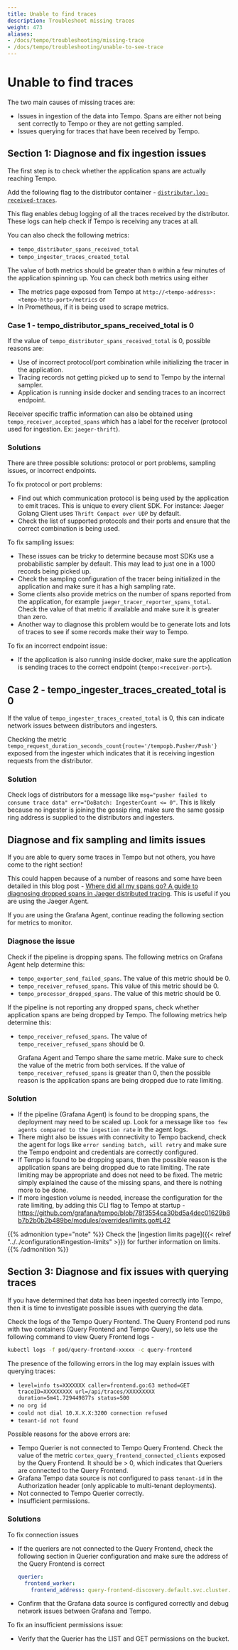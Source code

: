 ```yaml
---
title: Unable to find traces
description: Troubleshoot missing traces
weight: 473
aliases:
- /docs/tempo/troubleshooting/missing-trace
- /docs/tempo/troubleshooting/unable-to-see-trace
---
```


# Unable to find traces

The two main causes of missing traces are:
- Issues in ingestion of the data into Tempo. Spans are either not being sent correctly to Tempo or they are not getting sampled.
- Issues querying for traces that have been received by Tempo.

## Section 1: Diagnose and fix ingestion issues

The first step is to check whether the application spans are actually reaching Tempo.

Add the following flag to the distributor container - [`distributor.log-received-traces`](https://github.com/grafana/tempo/blob/57da4f3fd5d2966e13a39d27dbed4342af6a857a/modules/distributor/config.go#L55).

This flag enables debug logging of all the traces received by the distributor. These logs can help check if Tempo is receiving any traces at all.

You can also check the following metrics:
- `tempo_distributor_spans_received_total`
- `tempo_ingester_traces_created_total`

The value of both metrics should be greater than `0` within a few minutes of the application spinning up.
You can check both metrics using either
- The metrics page exposed from Tempo at `http://<tempo-address>:<tempo-http-port>/metrics` or
- In Prometheus, if it is being used to scrape metrics.

### Case 1 - tempo_distributor_spans_received_total is 0
If the value of `tempo_distributor_spans_received_total` is 0, possible reasons are:
- Use of incorrect protocol/port combination while initializing the tracer in the application.
- Tracing records not getting picked up to send to Tempo by the internal sampler.
- Application is running inside docker and sending traces to an incorrect endpoint.

Receiver specific traffic information can also be obtained using `tempo_receiver_accepted_spans` which has a label for the receiver (protocol used for ingestion. Ex: `jaeger-thrift`).

### Solutions

There are three possible solutions: protocol or port problems, sampling issues, or incorrect endpoints.

To fix protocol or port problems:

- Find out which communication protocol is being used by the application to emit traces. This is unique to every client SDK. For instance: Jaeger Golang Client uses `Thrift Compact over UDP` by default.
- Check the list of supported protocols and their ports and ensure that the correct combination is being used.

To fix sampling issues:

- These issues can be tricky to determine because most SDKs use a probabilistic sampler by default. This may lead to just one in a 1000 records being picked up.
- Check the sampling configuration of the tracer being initialized in the application and make sure it has a high sampling rate.
- Some clients also provide metrics on the number of spans reported from the application, for example `jaeger_tracer_reporter_spans_total`. Check the value of that metric if available and make sure it is greater than zero.
- Another way to diagnose this problem would be to generate lots and lots of traces to see if some records make their way to Tempo.

To fix an incorrect endpoint issue:

- If the application is also running inside docker, make sure the application is sending traces to the correct endpoint (`tempo:<receiver-port>`).

## Case 2 - tempo_ingester_traces_created_total is 0

If the value of `tempo_ingester_traces_created_total` is 0, this can indicate network issues between distributors and ingesters.

Checking the metric `tempo_request_duration_seconds_count{route='/tempopb.Pusher/Push'}` exposed from the ingester which indicates that it is receiving ingestion requests from the distributor.

### Solution

Check logs of distributors for a message like `msg="pusher failed to consume trace data" err="DoBatch: IngesterCount <= 0"`.
This is likely because no ingester is joining the gossip ring, make sure the same gossip ring address is supplied to the distributors and ingesters.

## Diagnose and fix sampling and limits issues

If you are able to query some traces in Tempo but not others, you have come to the right section!

This could happen because of a number of reasons and some have been detailed in this blog post -
[Where did all my spans go? A guide to diagnosing dropped spans in Jaeger distributed tracing](/blog/2020/07/09/where-did-all-my-spans-go-a-guide-to-diagnosing-dropped-spans-in-jaeger-distributed-tracing/).
This is useful if you are using the Jaeger Agent.

If you are using the Grafana Agent, continue reading the following section for metrics to monitor.

### Diagnose the issue

Check if the pipeline is dropping spans. The following metrics on Grafana Agent help determine this:
- `tempo_exporter_send_failed_spans`. The value of this metric should be 0.
- `tempo_receiver_refused_spans`. This value of this metric should be 0.
- `tempo_processor_dropped_spans`. The value of this metric should be 0.

If the pipeline is not reporting any dropped spans, check whether application spans are being dropped by Tempo. The following metrics help determine this:
- `tempo_receiver_refused_spans`. The value of `tempo_receiver_refused_spans` should be 0.

  Grafana Agent and Tempo share the same metric. Make sure to check the value of the metric from both services.
  If the value of `tempo_receiver_refused_spans` is greater than 0, then the possible reason is the application spans are being dropped due to rate limiting.

### Solution

- If the pipeline (Grafana Agent) is found to be dropping spans, the deployment may need to be scaled up. Look for a message like `too few agents compared to the ingestion rate` in the agent logs.
- There might also be issues with connectivity to Tempo backend, check the agent for logs like `error sending batch, will retry` and make sure the Tempo endpoint and credentials are correctly configured.
- If Tempo is found to be dropping spans, then the possible reason is the application spans are being dropped due to rate limiting.
  The rate limiting may be appropriate and does not need to be fixed. The metric simply explained the cause of the missing spans, and there is nothing more to be done.
- If more ingestion volume is needed, increase the configuration for the rate limiting, by adding this CLI flag to Tempo at startup - https://github.com/grafana/tempo/blob/78f3554ca30bd5a4dec01629b8b7b2b0b2b489be/modules/overrides/limits.go#L42

{{% admonition type="note" %}}
Check the [ingestion limits page]({{< relref "../../configuration#ingestion-limits" >}}) for further information on limits.
{{% /admonition %}}

## Section 3: Diagnose and fix issues with querying traces

If you have determined that data has been ingested correctly into Tempo, then it is time to investigate possible issues with querying the data.

Check the logs of the Tempo Query Frontend. The Query Frontend pod runs with two containers (Query Frontend and Tempo Query), so lets use the following command to view Query Frontend logs -

```bash
kubectl logs -f pod/query-frontend-xxxxx -c query-frontend
```

The presence of the following errors in the log may explain issues with querying traces:

- `level=info ts=XXXXXXX caller=frontend.go:63 method=GET traceID=XXXXXXXXX url=/api/traces/XXXXXXXXX duration=5m41.729449877s status=500`
- `no org id`
- `could not dial 10.X.X.X:3200 connection refused`
- `tenant-id not found`

Possible reasons for the above errors are:
- Tempo Querier is not connected to Tempo Query Frontend. Check the value of the metric `cortex_query_frontend_connected_clients` exposed by the Query Frontend.
  It should be > 0, which indicates that Queriers are connected to the Query Frontend.
- Grafana Tempo data source is not configured to pass `tenant-id` in the Authorization header (only applicable to multi-tenant deployments).
- Not connected to Tempo Querier correctly.
- Insufficient permissions.

### Solutions

To fix connection issues
  - If the queriers are not connected to the Query Frontend, check the following section in Querier configuration and make sure the address of the Query Frontend is correct
    ```yaml
    querier:
      frontend_worker:
        frontend_address: query-frontend-discovery.default.svc.cluster.local:9095
    ```
<!-- >  - Verify the `backend.yaml` configuration file present on the Tempo Query container and make sure it is attempting to connect to the right port of the query frontend.
    **Note** this is only relevant for [Grafana 7.4.x and before](https://grafana.com/docs/tempo/latest/configuration/querying/#grafana-74x).
    -->
  - Confirm that the Grafana data source is configured correctly and debug network issues between Grafana and Tempo.

To fix an insufficient permissions issue:
  - Verify that the Querier has the LIST and GET permissions on the bucket.
